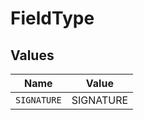 # FieldType


## Values

| Name        | Value       |
| ----------- | ----------- |
| `SIGNATURE` | SIGNATURE   |
